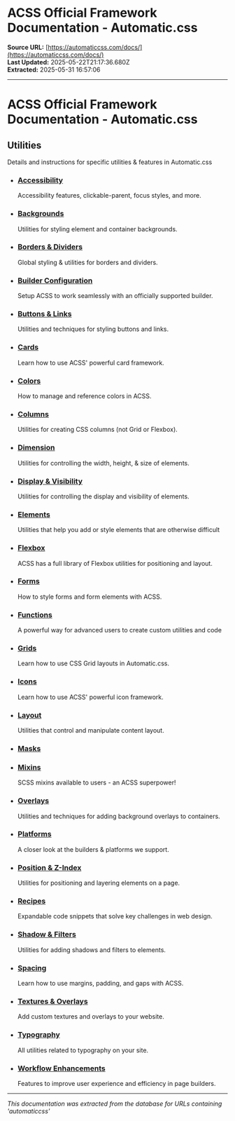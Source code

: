 # ACSS Official Framework Documentation - Automatic.css

**Source URL:** [https://automaticcss.com/docs/](https://automaticcss.com/docs/)  
**Last Updated:** 2025-05-22T21:17:36.680Z  
**Extracted:** 2025-05-31 16:57:06

---

# ACSS Official Framework Documentation - Automatic.css

## Utilities

Details and instructions for specific utilities & features in Automatic.css

*   ### [Accessibility](https://automaticcss.com/doc-cat/accessibility/)
    
    Accessibility features, clickable-parent, focus styles, and more.
    
*   ### [Backgrounds](https://automaticcss.com/doc-cat/backgrounds/)
    
    Utilities for styling element and container backgrounds.
    
*   ### [Borders & Dividers](https://automaticcss.com/doc-cat/borders-dividers/)
    
    Global styling & utilities for borders and dividers.
    
*   ### [Builder Configuration](https://automaticcss.com/doc-cat/builder-configuration/)
    
    Setup ACSS to work seamlessly with an officially supported builder.
    
*   ### [Buttons & Links](https://automaticcss.com/doc-cat/buttons-links/)
    
    Utilities and techniques for styling buttons and links.
    
*   ### [Cards](https://automaticcss.com/doc-cat/cards/)
    
    Learn how to use ACSS' powerful card framework.
    
*   ### [Colors](https://automaticcss.com/doc-cat/colors/)
    
    How to manage and reference colors in ACSS.
    
*   ### [Columns](https://automaticcss.com/doc-cat/columns/)
    
    Utilities for creating CSS columns (not Grid or Flexbox).
    
*   ### [Dimension](https://automaticcss.com/doc-cat/dimension/)
    
    Utilities for controlling the width, height, & size of elements.
    
*   ### [Display & Visibility](https://automaticcss.com/doc-cat/display-visibility/)
    
    Utilities for controlling the display and visibility of elements.
    
*   ### [Elements](https://automaticcss.com/doc-cat/elements/)
    
    Utilities that help you add or style elements that are otherwise difficult
    
*   ### [Flexbox](https://automaticcss.com/doc-cat/flexbox/)
    
    ACSS has a full library of Flexbox utilities for positioning and layout.
    
*   ### [Forms](https://automaticcss.com/doc-cat/forms/)
    
    How to style forms and form elements with ACSS.
    
*   ### [Functions](https://automaticcss.com/doc-cat/functions/)
    
    A powerful way for advanced users to create custom utilities and code
    
*   ### [Grids](https://automaticcss.com/doc-cat/grids/)
    
    Learn how to use CSS Grid layouts in Automatic.css.
    
*   ### [Icons](https://automaticcss.com/doc-cat/icons/)
    
    Learn how to use ACSS' powerful icon framework.
    
*   ### [Layout](https://automaticcss.com/doc-cat/layout/)
    
    Utilities that control and manipulate content layout.
    
*   ### [Masks](https://automaticcss.com/doc-cat/masks/)
    
*   ### [Mixins](https://automaticcss.com/doc-cat/mixins/)
    
    SCSS mixins available to users - an ACSS superpower!
    
*   ### [Overlays](https://automaticcss.com/doc-cat/overlays/)
    
    Utilities and techniques for adding background overlays to containers.
    
*   ### [Platforms](https://automaticcss.com/doc-cat/platforms/)
    
    A closer look at the builders & platforms we support.
    
*   ### [Position & Z-Index](https://automaticcss.com/doc-cat/position-z-index/)
    
    Utilities for positioning and layering elements on a page.
    
*   ### [Recipes](https://automaticcss.com/doc-cat/recipes/)
    
    Expandable code snippets that solve key challenges in web design.
    
*   ### [Shadow & Filters](https://automaticcss.com/doc-cat/shadow-filters/)
    
    Utilities for adding shadows and filters to elements.
    
*   ### [Spacing](https://automaticcss.com/doc-cat/spacing/)
    
    Learn how to use margins, padding, and gaps with ACSS.
    
*   ### [Textures & Overlays](https://automaticcss.com/doc-cat/textures-overlays/)
    
    Add custom textures and overlays to your website.
    
*   ### [Typography](https://automaticcss.com/doc-cat/typography/)
    
    All utilities related to typography on your site.
    
*   ### [Workflow Enhancements](https://automaticcss.com/doc-cat/workflow-enhancements/)
    
    Features to improve user experience and efficiency in page builders.

---

*This documentation was extracted from the database for URLs containing 'automaticcss'*
